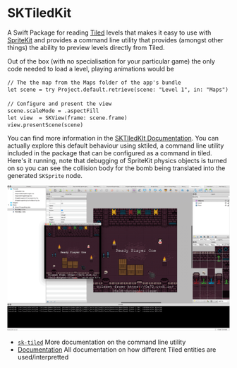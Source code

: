 # SKTiledKit

A Swift Package for reading [Tiled](https://www.mapeditor.org) levels that makes it easy to use with [SpriteKit](https://developer.apple.com/documentation/spritekit) and provides a command line utility that provides (amongst other things) the ability to preview levels directly from Tiled. 

Out of the box (with no specialisation for your particular game) the only code needed to load a level, playing animations would be

    // The the map from the Maps folder of the app's bundle
    let scene = try Project.default.retrieve(scene: "Level 1", in: "Maps")
    
    // Configure and present the view
    scene.scaleMode = .aspectFill
    let view  = SKView(frame: scene.frame)
    view.presentScene(scene)

You can find more information in the [SKTIledKIt Documentation](Documentation/). You can actually explore this default behaviour using sktiled, a command line utility included in the package that can be configured as a command in tiled. Here's it running, note that debugging of SpriteKit physics objects is turned on so you can see the collision body for the bomb being translated into the generated `SKSprite` node. 

<img src="Documentation/Images/sktiled-loop.gif" />

 - [`sk-tiled`](Documentation/sk-tiled.md) More documentation on the command line utility
 - [Documentation](Documentation/) All documentation on how different Tiled entities are used/interpretted

